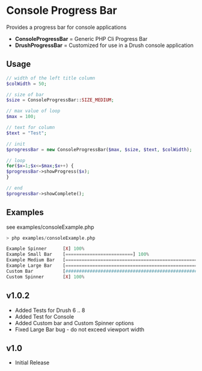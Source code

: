 # Console Progress Bar
Provides a progress bar for console applications

* **ConsoleProgressBar** = Generic PHP Cli Progress Bar
* **DrushProgressBar** = Customized for use in a Drush console application

## Usage

```php
// width of the left title column
$colWidth = 50;
```
```php
// size of bar
$size = ConsoleProgressBar::SIZE_MEDIUM;
```
```php
// max value of loop
$max = 100;
```
```php
// text for column
$text = "Test";
```
```php
// init
$progressBar = new ConsoleProgressBar($max, $size, $text, $colWidth);
```
```php
// loop
for($x=1;$x<=$max;$x++) {
$progressBar->showProgress($x);
}
```
```php
// end
$progressBar->showComplete();
```

    
    
## Examples

see examples/consoleExample.php

```php
> php examples/consoleExample.php
```
```php
Example Spinner      [X] 100%
Example Small Bar    [=========================] 100%
Example Medium Bar   [==================================================] 100%
Example Large Bar    [====================================================================================================] 100%
Custom Bar           [##################################################] 100%
Custom Spinner       [X] 100%
```

## v1.0.2

*   Added Tests for Drush 6 .. 8
*   Added Test for Console
*   Added Custom bar and Custom Spinner options
*   Fixed Large Bar bug - do not exceed viewport width

## v1.0

*   Initial Release


